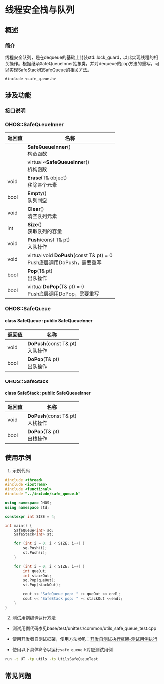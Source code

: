 # 线程安全栈与队列

## 概述

### 简介

线程安全队列，是在dequeue的基础上封装std::lock_guard，以此实现线程的相关操作。根据继承SafeQueueInner抽象类，并对dequeue的pop方法的重写，可以实现SafeStack和SafeQueue的相关方法。

`#include <safe_queue.h>`

## 涉及功能

### 接口说明

### OHOS::SafeQueueInner 

| 返回值 | 名称                                                         |
| ------ | ------------------------------------------------------------ |
|        | **SafeQueueInner**()<br/>构造函数                            |
|        | virtual **~SafeQueueInner**()<br/>析构函数                   |
| void   | **Erase**(T& object)<br/>移除某个元素                        |
| bool   | **Empty**()<br/>队列判空                                     |
| void   | **Clear**()<br/>清空队列元素                                 |
| int    | **Size**()<br/>获取队列的容量                                |
| void   | **Push**(const T& pt)<br/>入队操作                           |
| void   | virtual void **DoPush**(const T& pt) = 0<br/>Push底层调用DoPush，需要重写 |
| bool   | **Pop**(T& pt)<br/>出队操作                                  |
| bool   | virtual **DoPop**(T& pt) = 0<br/>Push底层调用DoPop，需要重写 |

### OHOS::SafeQueue 
#### class SafeQueue : public SafeQueueInner 

| 返回值 | 名称                        |
| ------ | ------------------------------------ |
| void   | **DoPush**(const T& pt)<br/>入队操作 |
| bool   | **DoPop**(T& pt)<br/>出队操作        |

### OHOS::SafeStack 
#### class SafeStack : public SafeQueueInner

| 返回值 | 名称                                 |
| ------ | ------------------------------------ |
| void   | **DoPush**(const T& pt)<br/>入栈操作 |
| bool   | **DoPop**(T& pt)<br/>出栈操作        |

## 使用示例

1. 示例代码

```c++
#include <thread>
#include <iostream>
#include <functional>
#include "../include/safe_queue.h"

using namespace OHOS;
using namespace std;

constexpr int SIZE = 4;

int main() {
    SafeQueue<int> sq;
    SafeStack<int> st;

    for (int i = 0; i < SIZE; i++) {
        sq.Push(i);
        st.Push(i);
    }

    for (int i = 0; i < SIZE; i++) {
        int queOut;
        int stackOut;
        sq.Pop(queOut);
        st.Pop(stackOut);

        cout << "SafeQueue pop: " << queOut << endl;
        cout << "SafeStack pop: " << stackOut <<endl;
    }
}
```

2. 测试用例编译运行方法

- 测试用例代码参见base/test/unittest/common/utils_safe_queue_test.cpp

- 使用开发者自测试框架，使用方法参见：[开发自测试执行框架-测试用例执行](https://gitee.com/openharmony/testfwk_developer_test#%E6%B5%8B%E8%AF%95%E7%94%A8%E4%BE%8B%E6%89%A7%E8%A1%8C)

- 使用以下具体命令以运行`safe_queue.h`对应测试用例
```bash
run -t UT -tp utils -ts UtilsSafeQueueTest
```

## 常见问题

